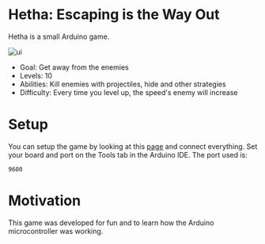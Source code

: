 # Hetha: Escaping is the Way Out
Hetha is a small Arduino game. 

![ui](https://user-images.githubusercontent.com/37888675/65113891-d572fe00-d9b2-11e9-8760-d5c870899061.png)
* Goal: Get away from the enemies
* Levels: 10
* Abilities: Kill enemies with projectiles, hide and other strategies
* Difficulty: Every time you level up, the speed's enemy will increase

# Setup
You can setup the game by looking at this [page](https://github.com/DPigeon/Hetha/wiki) and connect everything. 
Set your board and port on the Tools tab in the Arduino IDE. The port used is:
```
9600
```

# Motivation
This game was developed for fun and to learn how the Arduino microcontroller was working.

